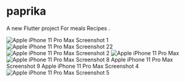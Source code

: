 # paprika

A new Flutter project For meals Recipes .

![Apple iPhone 11 Pro Max Screenshot 1](https://user-images.githubusercontent.com/66745750/211577375-016e8dbb-441e-471d-9cbd-59f8c33428de.png)
![Apple iPhone 11 Pro Max Screenshot 22](https://user-images.githubusercontent.com/66745750/211577404-9186d8b5-3fcc-47b6-b615-f876ff39720f.png)
![Apple iPhone 11 Pro Max Screenshot 2](https://user-images.githubusercontent.com/66745750/211577484-3c94755b-5321-4ba4-95cc-d473fe705572.png)
![Apple iPhone 11 Pro Max](https://user-images.githubusercontent.com/66745750/211577545-edea8dd5-621e-4847-80c7-b782df68a44b.png)
![
![Apple iPhone 11 Pro Max Screenshot 8](https://user-images.githubusercontent.com/66745750/211577676-6bd819be-39cd-417c-85d9-082c986a7aa1.png)
![Apple iPhone 11 Pro Max Screenshot 9](https://user-images.githubusercontent.com/66745750/211577690-ac5eafcc-c6cc-4dcb-a5bc-df05c92f7ef6.png)
Apple iPhone 11 Pro Max Screenshot 4](https://user-images.githubusercontent.com/66745750/211577633-c8f3c6c1-ef4d-42f6-b8e8-74f647d67c86.png)
![Apple iPhone 11 Pro Max Screenshot 5](https://user-images.githubusercontent.com/66745750/211577657-7ba44d96-b63f-49a6-a2c5-296d15c74ad6.png)
